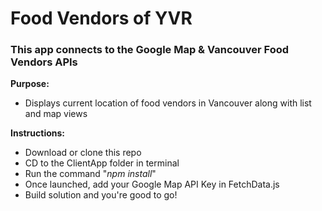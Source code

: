 # Food Vendors of YVR

### This app connects to the Google Map & Vancouver Food Vendors APIs

**Purpose:**
  * Displays current location of food vendors in Vancouver along with list and map views

**Instructions:**
  * Download or clone this repo
  * CD to the ClientApp folder in terminal
  * Run the command "_npm install_"
  * Once launched, add your Google Map API Key in FetchData.js
  * Build solution and you're good to go!

